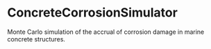 # ConcreteCorrosionSimulator
Monte Carlo simulation of the accrual of corrosion damage in marine concrete structures.
